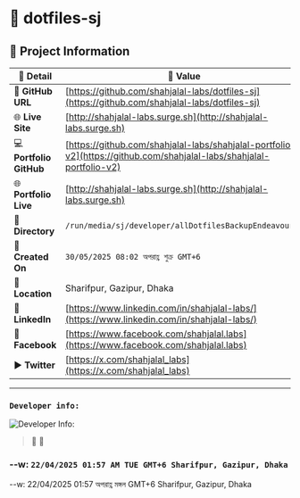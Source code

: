 # 🌟 dotfiles-sj

## 📂 Project Information

| 📝 **Detail**           | 📌 **Value**                                                                                                         |
| ----------------------- | -------------------------------------------------------------------------------------------------------------------- |
| 🔗 **GitHub URL**       | [https://github.com/shahjalal-labs/dotfiles-sj](https://github.com/shahjalal-labs/dotfiles-sj)                       |
| 🌐 **Live Site**        | [http://shahjalal-labs.surge.sh](http://shahjalal-labs.surge.sh)                                                     |
| 💻 **Portfolio GitHub** | [https://github.com/shahjalal-labs/shahjalal-portfolio-v2](https://github.com/shahjalal-labs/shahjalal-portfolio-v2) |
| 🌐 **Portfolio Live**   | [http://shahjalal-labs.surge.sh](http://shahjalal-labs.surge.sh)                                                     |
| 📁 **Directory**        | `/run/media/sj/developer/allDotfilesBackupEndeavourOs`                                                               |
| 📅 **Created On**       | `30/05/2025 08:02 অপরাহ্ণ শুক্র GMT+6`                                                                               |
| 📍 **Location**         | Sharifpur, Gazipur, Dhaka                                                                                            |
| 💼 **LinkedIn**         | [https://www.linkedin.com/in/shahjalal-labs/](https://www.linkedin.com/in/shahjalal-labs/)                           |
| 📘 **Facebook**         | [https://www.facebook.com/shahjalal.labs](https://www.facebook.com/shahjalal.labs)                                   |
| ▶️ **Twitter**          | [https://x.com/shahjalal_labs](https://x.com/shahjalal_labs)                                                         |

---

### `Developer info:`

![Developer Info:](https://i.ibb.co/kVR4YmrX/developer-Info-Github-Banner.png)

> 🚀
> 🧠

### --w: `22/04/2025 01:57 AM TUE GMT+6 Sharifpur, Gazipur, Dhaka`

--w: 22/04/2025 01:57 অপরাহ্ণ মঙ্গল GMT+6 Sharifpur, Gazipur, Dhaka
